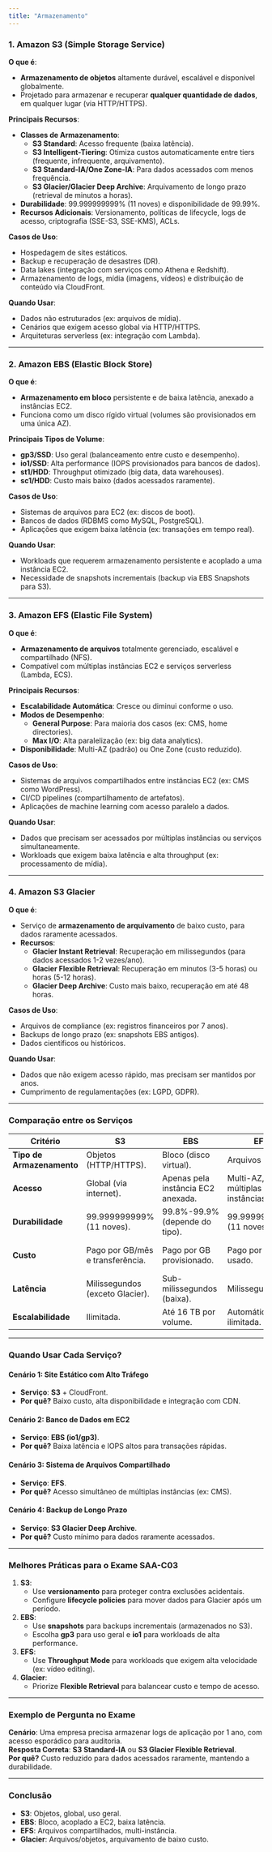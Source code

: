 ```yaml
---
title: "Armazenamento"
---
```


### **1. Amazon S3 (Simple Storage Service)**
**O que é**:  
- **Armazenamento de objetos** altamente durável, escalável e disponível globalmente.  
- Projetado para armazenar e recuperar **qualquer quantidade de dados**, em qualquer lugar (via HTTP/HTTPS).  

**Principais Recursos**: 
- **Classes de Armazenamento**: 
  - **S3 Standard**: Acesso frequente (baixa latência).  
  - **S3 Intelligent-Tiering**: Otimiza custos automaticamente entre tiers (frequente, infrequente, arquivamento).  
  - **S3 Standard-IA/One Zone-IA**: Para dados acessados com menos frequência.  
  - **S3 Glacier/Glacier Deep Archive**: Arquivamento de longo prazo (retrieval de minutos a horas).  
- **Durabilidade**: 99.999999999% (11 noves) e disponibilidade de 99.99%.  
- **Recursos Adicionais**: Versionamento, políticas de lifecycle, logs de acesso, criptografia (SSE-S3, SSE-KMS), ACLs.

**Casos de Uso**:  
- Hospedagem de sites estáticos.  
- Backup e recuperação de desastres (DR).  
- Data lakes (integração com serviços como Athena e Redshift).  
- Armazenamento de logs, mídia (imagens, vídeos) e distribuição de conteúdo via CloudFront.  

**Quando Usar**:  
- Dados não estruturados (ex: arquivos de mídia).  
- Cenários que exigem acesso global via HTTP/HTTPS.  
- Arquiteturas serverless (ex: integração com Lambda).  

---

### **2. Amazon EBS (Elastic Block Store)**
**O que é**:  
- **Armazenamento em bloco** persistente e de baixa latência, anexado a instâncias EC2.  
- Funciona como um disco rígido virtual (volumes são provisionados em uma única AZ).  

**Principais Tipos de Volume**:  
- **gp3/SSD**: Uso geral (balanceamento entre custo e desempenho).  
- **io1/SSD**: Alta performance (IOPS provisionados para bancos de dados).  
- **st1/HDD**: Throughput otimizado (big data, data warehouses).  
- **sc1/HDD**: Custo mais baixo (dados acessados raramente).  

**Casos de Uso**:  
- Sistemas de arquivos para EC2 (ex: discos de boot).  
- Bancos de dados (RDBMS como MySQL, PostgreSQL).  
- Aplicações que exigem baixa latência (ex: transações em tempo real).  

**Quando Usar**:  
- Workloads que requerem armazenamento persistente e acoplado a uma instância EC2.  
- Necessidade de snapshots incrementais (backup via EBS Snapshots para S3).  

---

### **3. Amazon EFS (Elastic File System)**
**O que é**:  
- **Armazenamento de arquivos** totalmente gerenciado, escalável e compartilhado (NFS).  
- Compatível com múltiplas instâncias EC2 e serviços serverless (Lambda, ECS).  

**Principais Recursos**:  
- **Escalabilidade Automática**: Cresce ou diminui conforme o uso.  
- **Modos de Desempenho**:  
  - **General Purpose**: Para maioria dos casos (ex: CMS, home directories).  
  - **Max I/O**: Alta paralelização (ex: big data analytics).  
- **Disponibilidade**: Multi-AZ (padrão) ou One Zone (custo reduzido).  

**Casos de Uso**:  
- Sistemas de arquivos compartilhados entre instâncias EC2 (ex: CMS como WordPress).  
- CI/CD pipelines (compartilhamento de artefatos).  
- Aplicações de machine learning com acesso paralelo a dados.  

**Quando Usar**:  
- Dados que precisam ser acessados por múltiplas instâncias ou serviços simultaneamente.  
- Workloads que exigem baixa latência e alta throughput (ex: processamento de mídia).  

---

### **4. Amazon S3 Glacier**
**O que é**:  
- Serviço de **armazenamento de arquivamento** de baixo custo, para dados raramente acessados.  
- **Recursos**:  
  - **Glacier Instant Retrieval**: Recuperação em milissegundos (para dados acessados 1-2 vezes/ano).  
  - **Glacier Flexible Retrieval**: Recuperação em minutos (3-5 horas) ou horas (5-12 horas).  
  - **Glacier Deep Archive**: Custo mais baixo, recuperação em até 48 horas.  

**Casos de Uso**:  
- Arquivos de compliance (ex: registros financeiros por 7 anos).  
- Backups de longo prazo (ex: snapshots EBS antigos).  
- Dados científicos ou históricos.  

**Quando Usar**:  
- Dados que não exigem acesso rápido, mas precisam ser mantidos por anos.  
- Cumprimento de regulamentações (ex: LGPD, GDPR).  

---

### **Comparação entre os Serviços**

| **Critério**              | **S3**                          | **EBS**                          | **EFS**                          | **Glacier**                      |
|---------------------------|----------------------------------|-----------------------------------|-----------------------------------|-----------------------------------|
| **Tipo de Armazenamento**  | Objetos (HTTP/HTTPS).           | Bloco (disco virtual).            | Arquivos (NFS).                   | Arquivos/Objetos (arquivamento).  |
| **Acesso**                | Global (via internet).           | Apenas pela instância EC2 anexada. | Multi-AZ, múltiplas instâncias.   | Via API ou console (retrieval lento). |
| **Durabilidade**          | 99.999999999% (11 noves).        | 99.8%-99.9% (depende do tipo).    | 99.999999999% (11 noves).         | 99.999999999% (11 noves).         |
| **Custo**                 | Pago por GB/mês e transferência. | Pago por GB provisionado.         | Pago por GB usado.                | Mais barato que S3 (custos de retrieval). |
| **Latência**              | Milissegundos (exceto Glacier).  | Sub-milissegundos (baixa).        | Milissegundos.                    | Minutos a horas (depende do tier). |
| **Escalabilidade**        | Ilimitada.                       | Até 16 TB por volume.             | Automática e ilimitada.           | Ilimitada.                        |

---

### **Quando Usar Cada Serviço?**
#### **Cenário 1: Site Estático com Alto Tráfego**  
- **Serviço**: **S3** + CloudFront.  
- **Por quê?** Baixo custo, alta disponibilidade e integração com CDN.  

#### **Cenário 2: Banco de Dados em EC2**  
- **Serviço**: **EBS (io1/gp3)**.  
- **Por quê?** Baixa latência e IOPS altos para transações rápidas.  

#### **Cenário 3: Sistema de Arquivos Compartilhado**  
- **Serviço**: **EFS**.  
- **Por quê?** Acesso simultâneo de múltiplas instâncias (ex: CMS).  

#### **Cenário 4: Backup de Longo Prazo**  
- **Serviço**: **S3 Glacier Deep Archive**.  
- **Por quê?** Custo mínimo para dados raramente acessados.  

---

### **Melhores Práticas para o Exame SAA-C03**
1. **S3**:  
   - Use **versionamento** para proteger contra exclusões acidentais.  
   - Configure **lifecycle policies** para mover dados para Glacier após um período.  
2. **EBS**:  
   - Use **snapshots** para backups incrementais (armazenados no S3).  
   - Escolha **gp3** para uso geral e **io1** para workloads de alta performance.  
3. **EFS**:  
   - Use **Throughput Mode** para workloads que exigem alta velocidade (ex: vídeo editing).  
4. **Glacier**:  
   - Priorize **Flexible Retrieval** para balancear custo e tempo de acesso.  

---

### **Exemplo de Pergunta no Exame**
**Cenário**: Uma empresa precisa armazenar logs de aplicação por 1 ano, com acesso esporádico para auditoria.  
**Resposta Correta**: **S3 Standard-IA** ou **S3 Glacier Flexible Retrieval**.  
**Por quê?** Custo reduzido para dados acessados raramente, mantendo a durabilidade.  

---

### **Conclusão**
- **S3**: Objetos, global, uso geral.  
- **EBS**: Bloco, acoplado a EC2, baixa latência.  
- **EFS**: Arquivos compartilhados, multi-instância.  
- **Glacier**: Arquivos/objetos, arquivamento de baixo custo.  
